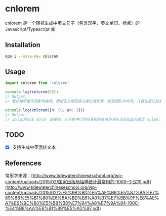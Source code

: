 # cnlorem

cnlorem 是一个随机生成中英文句子（包含汉字、英文单词、标点）的 Javascript/Typescript 库

## Installation
```bash
npm i --save-dev cnlorem
```

## Usage

```ts
import cnlorem from 'cnlorem'

console.log(cnlorem(50))
// Output: 
// 着打相听里平很影命美终。眼把正么斯回条过身位活水意一位告回队大片间，儿看住里口处家成，两同风流民马稜她和和。

console.log(cnlorem({n: 50, en: 3}))
// Output: 
// 出心此然长无 dolor 该接将，认不那中行约经身死她者身方决头无论此此只着之 culpa，其望然亲同后。此经用独到 eu 内，文识次信量神都。
```

## TODO

- [x] 支持生成中英混排文本


## References
常用字来源：[http://www.tidewaterchineseschool.org/wp-content/uploads/2015/02/国家出版局抽样统计最常用的-1000-个汉字.pdf](http://www.tidewaterchineseschool.org/wp-content/uploads/2015/02/%E5%9B%BD%E5%AE%B6%E5%87%BA%E7%89%88%E5%B1%80%E6%8A%BD%E6%A0%B7%E7%BB%9F%E8%AE%A1%E6%9C%80%E5%B8%B8%E7%94%A8%E7%9A%84-1000-%E4%B8%AA%E6%B1%89%E5%AD%97.pdf)